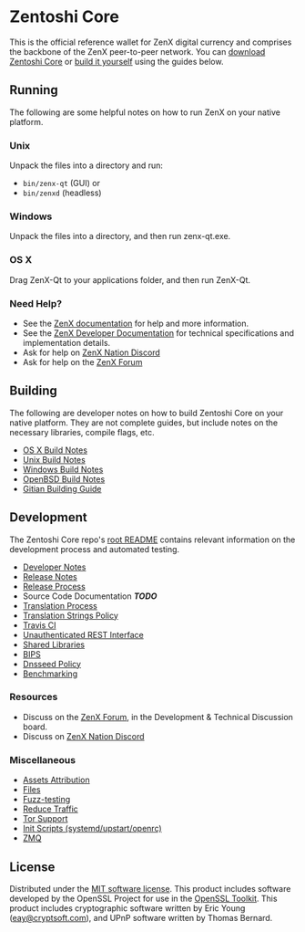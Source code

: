 Zentoshi Core
==========

This is the official reference wallet for ZenX digital currency and comprises the backbone of the ZenX peer-to-peer network. You can [download Zentoshi Core](https://www.zenx.org/downloads/) or [build it yourself](#building) using the guides below.

Running
---------------------
The following are some helpful notes on how to run ZenX on your native platform.

### Unix

Unpack the files into a directory and run:

- `bin/zenx-qt` (GUI) or
- `bin/zenxd` (headless)

### Windows

Unpack the files into a directory, and then run zenx-qt.exe.

### OS X

Drag ZenX-Qt to your applications folder, and then run ZenX-Qt.

### Need Help?

* See the [ZenX documentation](https://docs.zenx.org)
for help and more information.
* See the [ZenX Developer Documentation](https://dash-docs.github.io/) 
for technical specifications and implementation details.
* Ask for help on [ZenX Nation Discord](http://zenxchat.org)
* Ask for help on the [ZenX Forum](https://zenx.org/forum)

Building
---------------------
The following are developer notes on how to build Zentoshi Core on your native platform. They are not complete guides, but include notes on the necessary libraries, compile flags, etc.

- [OS X Build Notes](build-osx.md)
- [Unix Build Notes](build-unix.md)
- [Windows Build Notes](build-windows.md)
- [OpenBSD Build Notes](build-openbsd.md)
- [Gitian Building Guide](gitian-building.md)

Development
---------------------
The Zentoshi Core repo's [root README](/README.md) contains relevant information on the development process and automated testing.

- [Developer Notes](developer-notes.md)
- [Release Notes](release-notes.md)
- [Release Process](release-process.md)
- Source Code Documentation ***TODO***
- [Translation Process](translation_process.md)
- [Translation Strings Policy](translation_strings_policy.md)
- [Travis CI](travis-ci.md)
- [Unauthenticated REST Interface](REST-interface.md)
- [Shared Libraries](shared-libraries.md)
- [BIPS](bips.md)
- [Dnsseed Policy](dnsseed-policy.md)
- [Benchmarking](benchmarking.md)

### Resources
* Discuss on the [ZenX Forum](https://zenx.org/forum), in the Development & Technical Discussion board.
* Discuss on [ZenX Nation Discord](http://zenxchat.org)

### Miscellaneous
- [Assets Attribution](assets-attribution.md)
- [Files](files.md)
- [Fuzz-testing](fuzzing.md)
- [Reduce Traffic](reduce-traffic.md)
- [Tor Support](tor.md)
- [Init Scripts (systemd/upstart/openrc)](init.md)
- [ZMQ](zmq.md)

License
---------------------
Distributed under the [MIT software license](/COPYING).
This product includes software developed by the OpenSSL Project for use in the [OpenSSL Toolkit](https://www.openssl.org/). This product includes
cryptographic software written by Eric Young ([eay@cryptsoft.com](mailto:eay@cryptsoft.com)), and UPnP software written by Thomas Bernard.
